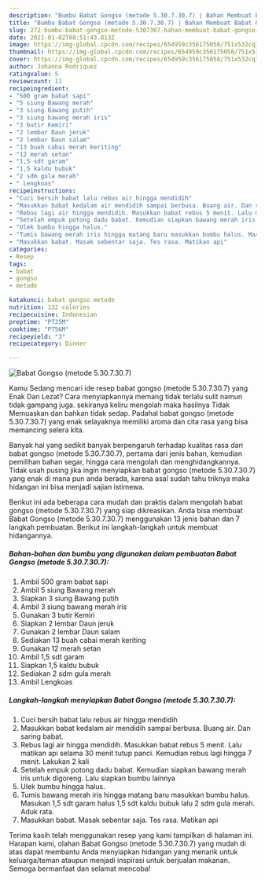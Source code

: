 ```yaml
---
description: "Bumbu Babat Gongso (metode 5.30.7.30.7) | Bahan Membuat Babat Gongso (metode 5.30.7.30.7) Yang Lezat Sekali"
title: "Bumbu Babat Gongso (metode 5.30.7.30.7) | Bahan Membuat Babat Gongso (metode 5.30.7.30.7) Yang Lezat Sekali"
slug: 272-bumbu-babat-gongso-metode-5307307-bahan-membuat-babat-gongso-metode-5307307-yang-lezat-sekali
date: 2021-01-02T08:51:43.813Z
image: https://img-global.cpcdn.com/recipes/654959c356175058/751x532cq70/babat-gongso-metode-5307307-foto-resep-utama.jpg
thumbnail: https://img-global.cpcdn.com/recipes/654959c356175058/751x532cq70/babat-gongso-metode-5307307-foto-resep-utama.jpg
cover: https://img-global.cpcdn.com/recipes/654959c356175058/751x532cq70/babat-gongso-metode-5307307-foto-resep-utama.jpg
author: Johanna Rodriquez
ratingvalue: 5
reviewcount: 11
recipeingredient:
- "500 gram babat sapi"
- "5 siung Bawang merah"
- "3 siung Bawang putih"
- "3 siung bawang merah iris"
- "3 butir Kemiri"
- "2 lembar Daun jeruk"
- "2 lembar Daun salam"
- "13 buah cabai merah keriting"
- "12 merah setan"
- "1,5 sdt garam"
- "1,5 kaldu bubuk"
- "2 sdm gula merah"
- " Lengkoas"
recipeinstructions:
- "Cuci bersih babat lalu rebus air hingga mendidih"
- "Masukkan babat kedalam air mendidih sampai berbusa. Buang air. Dan saring babat."
- "Rebus lagi air hingga mendidih. Masukkan babat rebus 5 menit. Lalu matikan api selama 30 menit tutup panci. Kemudian rebus lagi hingga 7 menit. Lakukan 2 kali"
- "Setelah empuk potong dadu babat. Kemudian siapkan bawang merah iris untuk digoreng. Lalu siapkan bumbu lainnya"
- "Ulek bumbu hingga halus."
- "Tumis bawang merah iris hingga matang baru masukkan bumbu halus. Masukan 1,5 sdt garam halus 1,5 sdt kaldu bubuk lalu 2 sdm gula merah. Aduk rata."
- "Masukkan babat. Masak sebentar saja. Tes rasa. Matikan api"
categories:
- Resep
tags:
- babat
- gongso
- metode

katakunci: babat gongso metode 
nutrition: 132 calories
recipecuisine: Indonesian
preptime: "PT25M"
cooktime: "PT56M"
recipeyield: "3"
recipecategory: Dinner

---
```



![Babat Gongso (metode 5.30.7.30.7)](https://img-global.cpcdn.com/recipes/654959c356175058/751x532cq70/babat-gongso-metode-5307307-foto-resep-utama.jpg)

Kamu Sedang mencari ide resep babat gongso (metode 5.30.7.30.7) yang Enak Dan Lezat? Cara menyiapkannya memang tidak terlalu sulit namun tidak gampang juga. sekiranya keliru mengolah maka hasilnya Tidak Memuaskan dan bahkan tidak sedap. Padahal babat gongso (metode 5.30.7.30.7) yang enak selayaknya memiliki aroma dan cita rasa yang bisa memancing selera kita.

Banyak hal yang sedikit banyak berpengaruh terhadap kualitas rasa dari babat gongso (metode 5.30.7.30.7), pertama dari jenis bahan, kemudian pemilihan bahan segar, hingga cara mengolah dan menghidangkannya. Tidak usah pusing jika ingin menyiapkan babat gongso (metode 5.30.7.30.7) yang enak di mana pun anda berada, karena asal sudah tahu triknya maka hidangan ini bisa menjadi sajian istimewa.




Berikut ini ada beberapa cara mudah dan praktis dalam mengolah babat gongso (metode 5.30.7.30.7) yang siap dikreasikan. Anda bisa membuat Babat Gongso (metode 5.30.7.30.7) menggunakan 13 jenis bahan dan 7 langkah pembuatan. Berikut ini langkah-langkah untuk membuat hidangannya.

<!--inarticleads1-->

##### Bahan-bahan dan bumbu yang digunakan dalam pembuatan Babat Gongso (metode 5.30.7.30.7):

1. Ambil 500 gram babat sapi
1. Ambil 5 siung Bawang merah
1. Siapkan 3 siung Bawang putih
1. Ambil 3 siung bawang merah iris
1. Gunakan 3 butir Kemiri
1. Siapkan 2 lembar Daun jeruk
1. Gunakan 2 lembar Daun salam
1. Sediakan 13 buah cabai merah keriting
1. Gunakan 12 merah setan
1. Ambil 1,5 sdt garam
1. Siapkan 1,5 kaldu bubuk
1. Sediakan 2 sdm gula merah
1. Ambil  Lengkoas




<!--inarticleads2-->

##### Langkah-langkah menyiapkan Babat Gongso (metode 5.30.7.30.7):

1. Cuci bersih babat lalu rebus air hingga mendidih
1. Masukkan babat kedalam air mendidih sampai berbusa. Buang air. Dan saring babat.
1. Rebus lagi air hingga mendidih. Masukkan babat rebus 5 menit. Lalu matikan api selama 30 menit tutup panci. Kemudian rebus lagi hingga 7 menit. Lakukan 2 kali
1. Setelah empuk potong dadu babat. Kemudian siapkan bawang merah iris untuk digoreng. Lalu siapkan bumbu lainnya
1. Ulek bumbu hingga halus.
1. Tumis bawang merah iris hingga matang baru masukkan bumbu halus. Masukan 1,5 sdt garam halus 1,5 sdt kaldu bubuk lalu 2 sdm gula merah. Aduk rata.
1. Masukkan babat. Masak sebentar saja. Tes rasa. Matikan api




Terima kasih telah menggunakan resep yang kami tampilkan di halaman ini. Harapan kami, olahan Babat Gongso (metode 5.30.7.30.7) yang mudah di atas dapat membantu Anda menyiapkan hidangan yang menarik untuk keluarga/teman ataupun menjadi inspirasi untuk berjualan makanan. Semoga bermanfaat dan selamat mencoba!
